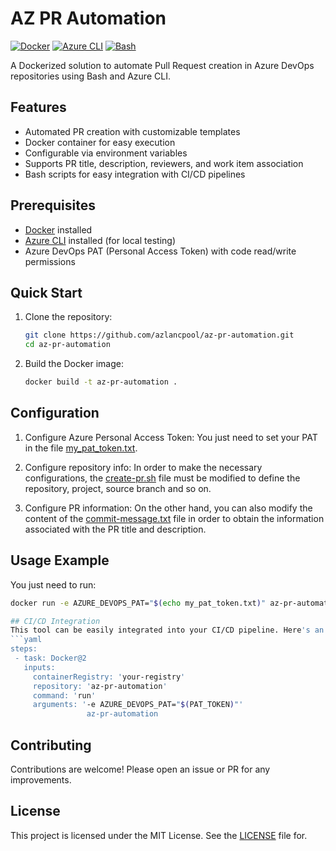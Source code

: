 # AZ PR Automation

[![Docker](https://img.shields.io/badge/Docker-Enabled-success)](https://www.docker.com/)
[![Azure CLI](https://img.shields.io/badge/Azure%20CLI-Required-blue)](https://docs.microsoft.com/en-us/cli/azure/)
[![Bash](https://img.shields.io/badge/Bash-Scripting-yellow)](https://www.gnu.org/software/bash/)

A Dockerized solution to automate Pull Request creation in Azure DevOps repositories using Bash and Azure CLI.

## Features

- Automated PR creation with customizable templates
- Docker container for easy execution
- Configurable via environment variables
- Supports PR title, description, reviewers, and work item association
- Bash scripts for easy integration with CI/CD pipelines

## Prerequisites

- [Docker](https://www.docker.com/products/docker-desktop) installed
- [Azure CLI](https://docs.microsoft.com/en-us/cli/azure/install-azure-cli) installed (for local testing)
- Azure DevOps PAT (Personal Access Token) with code read/write permissions

## Quick Start

1. Clone the repository:
   ```bash
   git clone https://github.com/azlancpool/az-pr-automation.git
   cd az-pr-automation

2. Build the Docker image:
   ```bash
   docker build -t az-pr-automation .

## Configuration
1. Configure Azure Personal Access Token: You just need to set your PAT in the file [my_pat_token.txt](my_pat_token.txt).

2. Configure repository info: In order to make the necessary configurations, the [create-pr.sh](create-pr.sh) file must be modified to define the repository, project, source branch and so on.

3. Configure PR information: On the other hand, you can also modify the content of the [commit-message.txt](commit-message.txt) file in order to obtain the information associated with the PR title and description.

## Usage Example
You just need to run:
   ```bash
   docker run -e AZURE_DEVOPS_PAT="$(echo my_pat_token.txt)" az-pr-automation

## CI/CD Integration
This tool can be easily integrated into your CI/CD pipeline. Here's an example for Azure DevOps::
   ```yaml
   steps:
    - task: Docker@2
      inputs:
        containerRegistry: 'your-registry'
        repository: 'az-pr-automation'
        command: 'run'
        arguments: '-e AZURE_DEVOPS_PAT="$(PAT_TOKEN)"'
                    az-pr-automation
   ```

## Contributing
Contributions are welcome! Please open an issue or PR for any improvements.

## License
This project is licensed under the MIT License. See the [LICENSE](LICENSE) file for.

